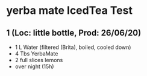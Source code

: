 # yerba mate IcedTea Test

## 1 (Loc: little bottle, Prod: 26/06/20)
- 1 L Water (filtered (Brita), boiled, cooled down)
- 4 Tbs YerbaMate
- 2 full slices lemons
- over night (15h)
